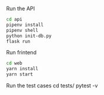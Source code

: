 Run the API
```sh
cd api
pipenv install
pipenv shell
python init-db.py
flask run
```
Run frintend
```sh
cd web
yarn install
yarn start
```

Run the test cases
cd tests/
pytest -v
